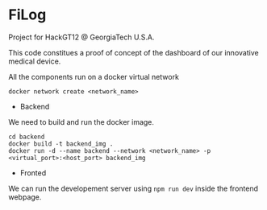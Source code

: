 # FiLog

Project for HackGT12 @ GeorgiaTech U.S.A.

This code constitues a proof of concept of the dashboard of our innovative medical device.

All the components run on a docker virtual network

~~~
docker network create <network_name>
~~~

- Backend

We need to build and run the docker image.
~~~
cd backend
docker build -t backend_img .
docker run -d --name backend --network <network_name> -p <virtual_port>:<host_port> backend_img
~~~

- Fronted

We can run the developement server using `npm run dev` inside the frontend webpage.

